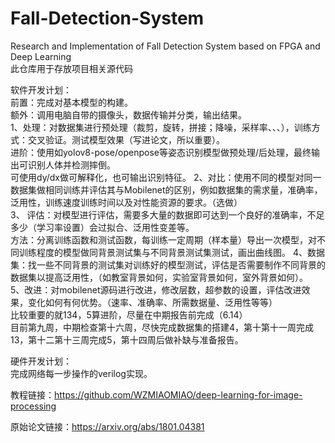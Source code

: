 # Fall-Detection-System  
Research and Implementation of Fall Detection System based on FPGA and Deep Learning  
此仓库用于存放项目相关源代码  
  
软件开发计划：  
前置：完成对基本模型的构建。  
额外：调用电脑自带的摄像头，数据传输并分类，输出结果。  
1、处理：对数据集进行预处理（裁剪，旋转，拼接；降噪，采样率、、、），训练方式：交叉验证。测试模型效果（写进论文，所以重要）。  
进阶：使用如yolov8-pose/openpose等姿态识别模型做预处理/后处理，最终输出可识别人体并检测摔倒。  
可使用dy/dx做可解释化，也可输出识别特征。
2、对比：使用不同的模型对同一数据集做相同训练并评估其与Mobilenet的区别，例如数据集的需求量，准确率，泛用性，训练速度训练时间以及对性能资源的要求。（选做）  
3、 评估：对模型进行评估，需要多大量的数据即可达到一个良好的准确率，不足多少（学习率设置）会过拟合、泛用性变差等。  
方法：分离训练函数和测试函数，每训练一定周期（样本量）导出一次模型，对不同训练程度的模型做同背景测试集与不同背景测试集测试，画出曲线图。
4、数据集：找一些不同背景的测试集对训练好的模型测试，评估是否需要制作不同背景的数据集以提高泛用性，（如教室背景如何，实验室背景如何，室外背景如何）。  
5、改进：对mobilenet源码进行改进，修改层数，超参数的设置，评估改进效果，变化如何有何优势。（速率、准确率、所需数据量、泛用性等等）  
比较重要的就134，5算进阶，尽量在中期报告前完成（6.14）  
目前第九周，中期检查第十六周，尽快完成数据集的搭建4，第十第十一周完成13，第十二第十三周完成5，第十四周后做补缺与准备报告。  

硬件开发计划：  
完成网络每一步操作的verilog实现。  

教程链接：https://github.com/WZMIAOMIAO/deep-learning-for-image-processing  

原始论文链接：https://arxiv.org/abs/1801.04381   
